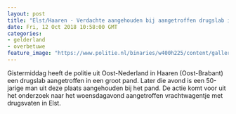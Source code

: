 ```yaml
---
layout: post
title: "Elst/Haaren - Verdachte aangehouden bij aangetroffen drugslab in onderzoek Elst"
date: Fri, 12 Oct 2018 10:58:00 GMT
categories: 
- gelderland 
- overbetuwe 
feature_image: "https://www.politie.nl/binaries/w400h225/content/gallery/politie/stockfotos/drugs/drugsvaten.jpg"
---
```


Gistermiddag heeft de politie uit Oost-Nederland in Haaren (Oost-Brabant) een drugslab aangetroffen in een groot pand. Later die avond is een 50-jarige man uit deze plaats aangehouden bij het pand. De actie komt voor uit het onderzoek naar het woensdagavond aangetroffen vrachtwagentje met drugsvaten in Elst.
